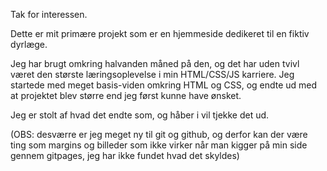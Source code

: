 Tak for interessen.

Dette er mit primære projekt som er en hjemmeside dedikeret til en fiktiv dyrlæge.

Jeg har brugt omkring halvanden måned på den, og det har uden tvivl været den største læringsoplevelse i min HTML/CSS/JS karriere.
Jeg startede med meget basis-viden omkring HTML og CSS, og endte ud med at projektet blev større end jeg først kunne have ønsket.

Jeg er stolt af hvad det endte som, og håber i vil tjekke det ud.

(OBS: desværre er jeg meget ny til git og github, og derfor kan der være ting som margins og billeder som ikke virker når man kigger på min side gennem gitpages, jeg har ikke fundet hvad det skyldes)
